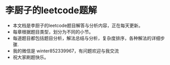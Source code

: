 # 李厨子的leetcode题解
* 本文档是李厨子的leetcode题目解答与分析内容，正在每天更新。  
* 每章根据题目类型，划分为不同的小节。  
* 每道题目都包括题目分析，解法总结与分析，复杂度排序，各种解法的详细步骤.  
* 我的微信是 winter852339967，有问题欢迎与我交流  
* 祝大家刷题快乐。
